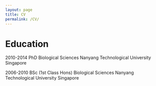 ```yaml
---
layout: page
title: CV
permalink: /CV/
---
```


# Education
2010-2014      PhD
Biological Sciences
Nanyang Technological University
Singapore

2006-2010
BSc (1st Class Hons)
Biological Sciences
Nanyang Technological University
Singapore

